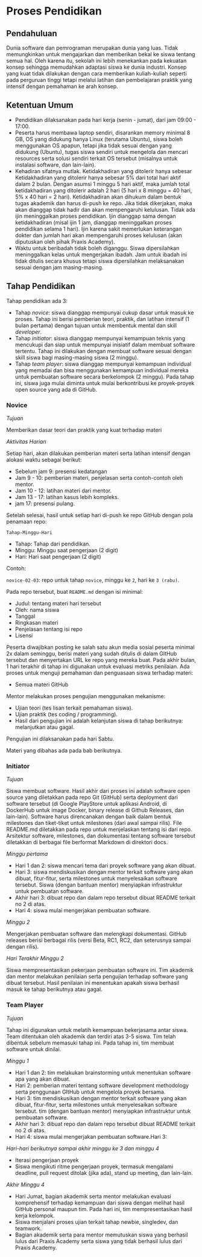 # Proses Pendidikan

## Pendahuluan

Dunia software dan pemrograman merupakan dunia yang luas. Tidak memungkinkan untuk mengajarkan dan memberikan bekal ke siswa tentang semua hal. Oleh karena itu, sekolah ini lebih menekankan pada kekuatan konsep sehingga memudahkan adaptasi siswa ke dunia industri. Konsep yang kuat tidak dilakukan dengan cara memberikan kuliah-kuliah seperti pada perguruan tinggi tetapi melalui latihan dan pembelajaran praktik yang intensif dengan pemahaman ke arah konsep.

## Ketentuan Umum

- Pendidikan dilaksanakan pada hari kerja (senin - jumat), dari jam 09:00 - 17:00.
- Peserta harus membawa laptop sendiri, disarankan memory minimal 8 GB, OS yang didukung hanya Linux (terutama Ubuntu), siswa boleh menggunakan OS apapun, tetapi jika tidak sesuai dengan yang didukung (Ubuntu), tugas siswa sendiri untuk mengelola dan mencari resources serta solusi sendiri terkait OS tersebut (misalnya untuk instalasi software, dan lain-lain).
- Kehadiran sifatnya mutlak. Ketidakhadiran yang ditolerir hanya sebesar Ketidakhadiran yang ditolerir hanya sebesar 5% dari total hari aktif dalam 2 bulan. Dengan asumsi 1 minggu 5 hari aktif, maka jumlah total ketidakhadiran yang ditolerir adalah 2 hari (5 hari x 8 minggu = 40 hari, 5% x 40 hari = 2 hari). Ketidakhadiran akan dihukum dalam bentuk tugas akademik dan harus di-push ke repo. Jika tidak dikerjakan, maka akan dianggap tidak hadir dan akan mempengaruhi kelulusan. Tidak ada ijin meninggalkan proses  pendidikan. Ijin dianggap sama dengan ketidakhadiran (misal ijin 1 jam, dianggap meninggalkan proses pendidikan selama 1 hari). Ijin karena sakit memerlukan keterangan dokter dan jumlah hari akan mempengaruhi proses kelulusan (akan diputuskan oleh pihak Praxis Academy).
- Waktu untuk beribadah tidak boleh diganggu. Siswa dipersilahkan meninggalkan kelas untuk mengerjakan ibadah. Jam untuk ibadah ini tidak ditulis secara khusus tetapi siswa dipersilahkan melaksanakan sesuai dengan jam masing-masing.

## Tahap Pendidikan

Tahap pendidikan ada 3:

- Tahap *novice*: siswa dianggap mempunyai cukup dasar untuk masuk ke proses. Tahap ini berisi pemberian teori, praktik, dan latihan intensif (1 bulan pertama) dengan tujuan untuk membentuk mental dan skill *developer*.
- Tahap *initiator*: siswa dianggap mempunyai kemampuan teknis yang mencukupi dan siap untuk mempunyai inisiatif dalam membuat software tertentu. Tahap ini dilakukan dengan membuat software sesuai dengan skill siswa bagi masing-masing siswa (2 minggu). 
- Tahap *team player*: siswa dianggap mempunyai kemampuan individual yang memadai dan bisa menggunakan kemampuan individual mereka untuk pembuatan software secara berkelompok (2 minggu). Pada tahap ini, siswa juga mulai diminta untuk mulai berkontribusi ke proyek-proyek open source yang ada di GitHub.

### Novice

_Tujuan_

Memberikan dasar teori dan praktik yang kuat terhadap materi

_Aktivitas Harian_

Setiap hari, akan dilakukan pemberian materi serta latihan intensif dengan alokasi waktu sebagai berikut:

- Sebelum jam 9: presensi kedatangan
- Jam 9 - 10: pemberian materi, penjelasan serta contoh-contoh oleh mentor.
- Jam 10 - 12: latihan materi dari mentor.
- Jam 13 - 17: latihan kasus lebih kompleks.
- jam 17: presensi pulang. 

Setelah selesai, hasil untuk setiap hari di-push ke repo GitHub dengan pola penamaan repo:

``Tahap-Minggu-Hari``

- Tahap: Tahap dari pendidikan.
- Minggu: Minggu saat pengerjaan (2 digit)
- Hari: Hari saat pengerjaan (2 digit)

Contoh:

``novice-02-03``: repo untuk tahap `novice`, minggu ke `2`, hari ke `3 (rabu)`.

Pada repo tersebut, buat `README.md` dengan isi minimal:

- Judul: tentang materi hari tersebut
- Oleh: nama siswa
- Tanggal
- Ringkasan materi
- Penjelasan tentang isi repo
- Lisensi

Peserta diwajibkan posting ke salah satu akun media sosial peserta minimal 2x dalam seminggu, berisi materi yang sudah ditulis di dalam GItHub tersebut dan menyertakan URL ke repo yang mereka buat. Pada akhir bulan, 1 hari terakhir di tahap ini digunakan untuk evaluasi metriks penilaian. Ada proses untuk menguji pemahaman dan penguasaan siswa terhadap materi:

- Semua materi GitHub

Mentor melakukan proses pengujian menggunakan mekanisme:

- Ujian teori (tes lisan terkait pemahaman siswa).
- Ujian praktik (tes coding / programming).
- Hasil dari pengujian ini adalah kelanjutan siswa di tahap berikutnya: melanjutkan atau gagal.

Pengujian ini dilaksanakan pada hari Sabtu.

Materi yang dibahas ada pada bab berikutnya.

### Initiator

_Tujuan_

Siswa membuat software. Hasil akhir dari proses ini adalah software open source yang diletakkan pada repo Git (GitHub) serta deployment dari software tersebut (di Google PlayStore untuk aplikasi Android, di DockerHub untuk image Docker, binary release di Github Releases, dan lain-lain). Software harus direncanakan dengan baik dalam bentuk milestones dan tiket-tiket untuk milestones (dari awal sampai rilis). File README.md diletakkan pada repo untuk menjelaskan tentang isi dari repo. Arsitektur software, milestones, dan dokumentasi tentang software tersebut diletakkan di berbagai file berformat Markdown di direktori docs.

_Minggu pertama_

- Hari 1 dan 2: siswa mencari tema dari proyek software yang akan dibuat.
- Hari 3: siswa mendiskusikan dengan mentor terkait software yang akan dibuat, fitur-fitur, serta milestones untuk menyelesaikan software tersebut. Siswa (dengan bantuan mentor) menyiapkan infrastruktur untuk pembuatan software. 
- Akhir hari 3: dibuat repo dan dalam repo tersebut dibuat README terkait no 2 di atas.
- Hari 4: siswa mulai mengerjakan pembuatan software.

_Minggu 2_

Mengerjakan pembuatan software dan melengkapi dokumentasi. GitHub releases berisi berbagai rilis (versi Beta, RC1, RC2, dan seterusnya sampai dengan rilis).

_Hari Terakhir Minggu 2_

Siswa mempresentasikan pekerjaan pembuatan software ini. Tim akademik dan mentor melakukan penilaian serta pengujian terhadap software yang dibuat tersebut. Hasil penilaian ini menentukan apakah siswa berhasil masuk ke tahap berikutnya atau gagal.

### Team Player

_Tujuan_

Tahap ini digunakan untuk melatih kemampuan bekerjasama antar siswa. Team ditentukan oleh akademik dan terdiri atas 3-5 siswa. Tim telah dibentuk sebelum memasuki tahap ini. Pada tahap ini, tim membuat software untuk dinilai.

_Minggu 1_

- Hari 1 dan 2: tim melakukan brainstorming untuk menentukan software apa yang akan dibuat.
- Hari 2: pemberian materi tentang software development methodology serta penggunaan GItHub untuk mengelola proyek bersama.
- Hari 3: tim mendiskusikan dengan mentor terkait software yang akan dibuat, fitur-fitur, serta milestones untuk menyelesaikan software tersebut. tim (dengan bantuan mentor) menyiapkan infrastruktur untuk pembuatan software. 
- Akhir hari 3: dibuat repo dan dalam repo tersebut dibuat README terkait no 2 di atas.
- Hari 4: siswa mulai mengerjakan pembuatan software.Hari 3: 

_Hari-hari berikutnya sampai akhir minggu ke 3 dan minggu 4_

- Iterasi pengerjaan proyek
- Siswa mengikuti ritme pengerjaan proyek, termasuk mengalami deadline, pull request ditolak (jika ada), stand up meeting, dan lain-lain.

_Akhir Minggu 4_

- Hari Jumat, bagian akademik serta mentor melakukan evaluasi komprehensif terhadap kemampuan dari siswa dengan melihat hasil GitHub personal maupun tim. Pada hari ini, tim mempresentasikan hasil kerja kelompok.
- Siswa menjalani proses ujian terkait tahap newbie, singledev, dan teamwork.
- Bagian akademik serta para mentor memutuskan siswa yang berhasil lulus dari Praxis Academy serta
  siswa yang tidak berhasil lulus dari Praxis Academy.

